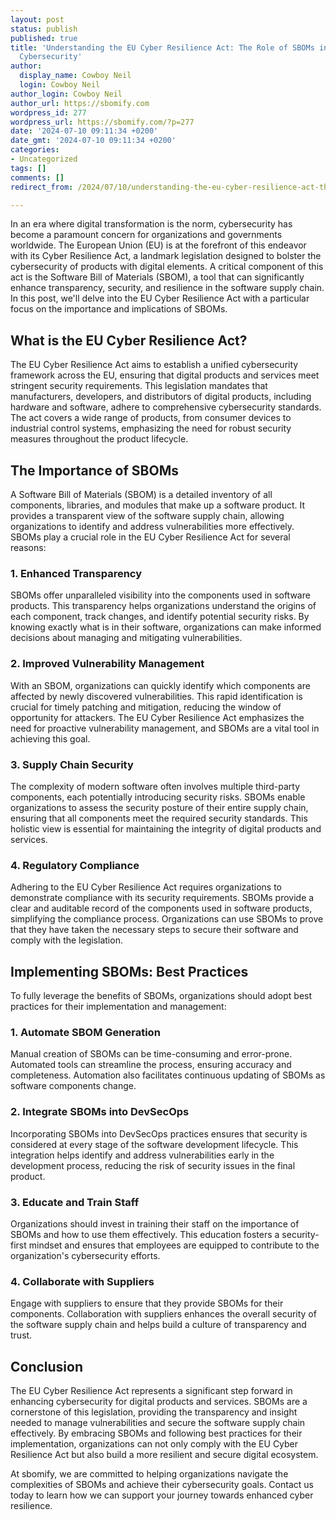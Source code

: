 ```yaml
---
layout: post
status: publish
published: true
title: 'Understanding the EU Cyber Resilience Act: The Role of SBOMs in Enhancing
  Cybersecurity'
author:
  display_name: Cowboy Neil
  login: Cowboy Neil
author_login: Cowboy Neil
author_url: https://sbomify.com
wordpress_id: 277
wordpress_url: https://sbomify.com/?p=277
date: '2024-07-10 09:11:34 +0200'
date_gmt: '2024-07-10 09:11:34 +0200'
categories:
- Uncategorized
tags: []
comments: []
redirect_from: /2024/07/10/understanding-the-eu-cyber-resilience-act-the-role-of-sboms-in-enhancing-cybersecurity/

---
```


In an era where digital transformation is the norm, cybersecurity has become a paramount concern for organizations and governments worldwide. The European Union (EU) is at the forefront of this endeavor with its Cyber Resilience Act, a landmark legislation designed to bolster the cybersecurity of products with digital elements. A critical component of this act is the Software Bill of Materials (SBOM), a tool that can significantly enhance transparency, security, and resilience in the software supply chain. In this post, we'll delve into the EU Cyber Resilience Act with a particular focus on the importance and implications of SBOMs.

## What is the EU Cyber Resilience Act?

The EU Cyber Resilience Act aims to establish a unified cybersecurity framework across the EU, ensuring that digital products and services meet stringent security requirements. This legislation mandates that manufacturers, developers, and distributors of digital products, including hardware and software, adhere to comprehensive cybersecurity standards. The act covers a wide range of products, from consumer devices to industrial control systems, emphasizing the need for robust security measures throughout the product lifecycle.

## The Importance of SBOMs

A Software Bill of Materials (SBOM) is a detailed inventory of all components, libraries, and modules that make up a software product. It provides a transparent view of the software supply chain, allowing organizations to identify and address vulnerabilities more effectively. SBOMs play a crucial role in the EU Cyber Resilience Act for several reasons:

### 1. **Enhanced Transparency**

SBOMs offer unparalleled visibility into the components used in software products. This transparency helps organizations understand the origins of each component, track changes, and identify potential security risks. By knowing exactly what is in their software, organizations can make informed decisions about managing and mitigating vulnerabilities.

### 2. **Improved Vulnerability Management**

With an SBOM, organizations can quickly identify which components are affected by newly discovered vulnerabilities. This rapid identification is crucial for timely patching and mitigation, reducing the window of opportunity for attackers. The EU Cyber Resilience Act emphasizes the need for proactive vulnerability management, and SBOMs are a vital tool in achieving this goal.

### 3. **Supply Chain Security**

The complexity of modern software often involves multiple third-party components, each potentially introducing security risks. SBOMs enable organizations to assess the security posture of their entire supply chain, ensuring that all components meet the required security standards. This holistic view is essential for maintaining the integrity of digital products and services.

### 4. **Regulatory Compliance**

Adhering to the EU Cyber Resilience Act requires organizations to demonstrate compliance with its security requirements. SBOMs provide a clear and auditable record of the components used in software products, simplifying the compliance process. Organizations can use SBOMs to prove that they have taken the necessary steps to secure their software and comply with the legislation.

## Implementing SBOMs: Best Practices

To fully leverage the benefits of SBOMs, organizations should adopt best practices for their implementation and management:

### 1. **Automate SBOM Generation**

Manual creation of SBOMs can be time-consuming and error-prone. Automated tools can streamline the process, ensuring accuracy and completeness. Automation also facilitates continuous updating of SBOMs as software components change.

### 2. **Integrate SBOMs into DevSecOps**

Incorporating SBOMs into DevSecOps practices ensures that security is considered at every stage of the software development lifecycle. This integration helps identify and address vulnerabilities early in the development process, reducing the risk of security issues in the final product.

### 3. **Educate and Train Staff**

Organizations should invest in training their staff on the importance of SBOMs and how to use them effectively. This education fosters a security-first mindset and ensures that employees are equipped to contribute to the organization's cybersecurity efforts.

### 4. **Collaborate with Suppliers**

Engage with suppliers to ensure that they provide SBOMs for their components. Collaboration with suppliers enhances the overall security of the software supply chain and helps build a culture of transparency and trust.

## Conclusion

The EU Cyber Resilience Act represents a significant step forward in enhancing cybersecurity for digital products and services. SBOMs are a cornerstone of this legislation, providing the transparency and insight needed to manage vulnerabilities and secure the software supply chain effectively. By embracing SBOMs and following best practices for their implementation, organizations can not only comply with the EU Cyber Resilience Act but also build a more resilient and secure digital ecosystem.

At sbomify, we are committed to helping organizations navigate the complexities of SBOMs and achieve their cybersecurity goals. Contact us today to learn how we can support your journey towards enhanced cyber resilience.

